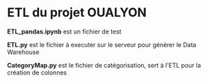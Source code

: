 # ETL du projet OUALYON

**ETL_pandas.ipynb** est un fichier de test

**ETL.py** est le fichier à executer sur le serveur pour générer le Data Warehouse

**CategoryMap.py** est le fichier de catégorisation, sert à l'ETL pour la création de colonnes
